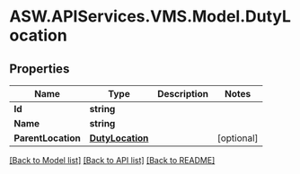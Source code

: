
# ASW.APIServices.VMS.Model.DutyLocation

## Properties

Name | Type | Description | Notes
------------ | ------------- | ------------- | -------------
**Id** | **string** |  | 
**Name** | **string** |  | 
**ParentLocation** | [**DutyLocation**](DutyLocation.md) |  | [optional] 

[[Back to Model list]](../README.md#documentation-for-models)
[[Back to API list]](../README.md#documentation-for-api-endpoints)
[[Back to README]](../README.md)


